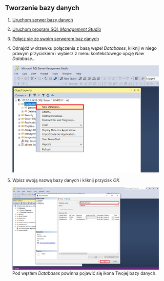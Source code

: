 ## Tworzenie bazy danych
1. [Uruchom serwer bazy danych](run_db.md)
1. [Uruchom program *SQL Management Studio*](sms.md)
1. [Połącz się ze swoim serwerem baz danych](db_connect.md)
1. Odnajdź w drzewku połączenia z basą węzeł *Databases*, kliknij w niego prawym przyciskiem i wybierz z menu kontekstowego opcję *New Database...*
   
   ![SQL Management Studio icon](img/sms_createdb.png) 
1. Wpisz swoją nazwę bazy danych i kliknij przycisk *OK*.

   ![SQL Management Studio icon](img/sms_createdb1.png)
Pod węzłem *Databases* powinna pojawić się ikona Twojej bazy danych.